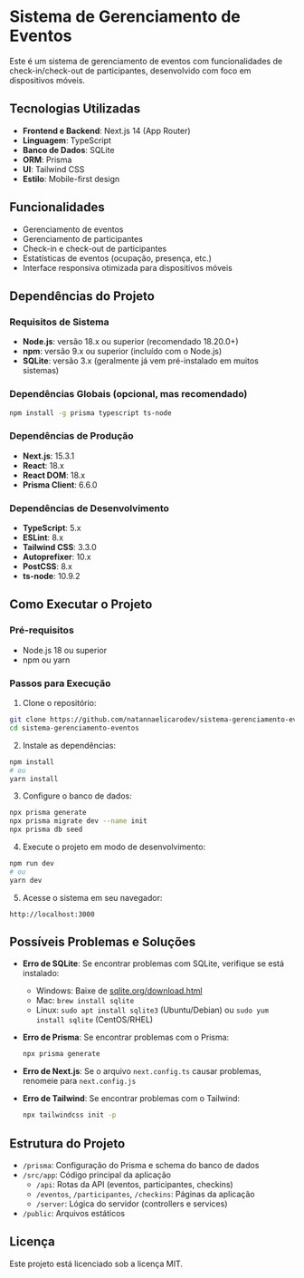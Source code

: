 # Sistema de Gerenciamento de Eventos

Este é um sistema de gerenciamento de eventos com funcionalidades de check-in/check-out de participantes, desenvolvido com foco em dispositivos móveis.

## Tecnologias Utilizadas

- **Frontend e Backend**: Next.js 14 (App Router)
- **Linguagem**: TypeScript
- **Banco de Dados**: SQLite
- **ORM**: Prisma
- **UI**: Tailwind CSS
- **Estilo**: Mobile-first design

## Funcionalidades

- Gerenciamento de eventos 
- Gerenciamento de participantes 
- Check-in e check-out de participantes
- Estatísticas de eventos (ocupação, presença, etc.)
- Interface responsiva otimizada para dispositivos móveis

## Dependências do Projeto

### Requisitos de Sistema
- **Node.js**: versão 18.x ou superior (recomendado 18.20.0+)
- **npm**: versão 9.x ou superior (incluído com o Node.js)
- **SQLite**: versão 3.x (geralmente já vem pré-instalado em muitos sistemas)

### Dependências Globais (opcional, mas recomendado)
```bash
npm install -g prisma typescript ts-node
```

### Dependências de Produção
- **Next.js**: 15.3.1
- **React**: 18.x
- **React DOM**: 18.x
- **Prisma Client**: 6.6.0

### Dependências de Desenvolvimento
- **TypeScript**: 5.x
- **ESLint**: 8.x
- **Tailwind CSS**: 3.3.0
- **Autoprefixer**: 10.x
- **PostCSS**: 8.x
- **ts-node**: 10.9.2

## Como Executar o Projeto

### Pré-requisitos

- Node.js 18 ou superior
- npm ou yarn

### Passos para Execução

1. Clone o repositório:
```bash
git clone https://github.com/natannaelicarodev/sistema-gerenciamento-eventos.git
cd sistema-gerenciamento-eventos
```

2. Instale as dependências:
```bash
npm install
# ou
yarn install
```

3. Configure o banco de dados:
```bash
npx prisma generate
npx prisma migrate dev --name init
npx prisma db seed
```

4. Execute o projeto em modo de desenvolvimento:
```bash
npm run dev
# ou
yarn dev
```

5. Acesse o sistema em seu navegador:
```
http://localhost:3000
```

## Possíveis Problemas e Soluções

- **Erro de SQLite**: Se encontrar problemas com SQLite, verifique se está instalado:
  - Windows: Baixe de [sqlite.org/download.html](https://sqlite.org/download.html)
  - Mac: `brew install sqlite`
  - Linux: `sudo apt install sqlite3` (Ubuntu/Debian) ou `sudo yum install sqlite` (CentOS/RHEL)

- **Erro de Prisma**: Se encontrar problemas com o Prisma:
  ```bash
  npx prisma generate
  ```

- **Erro de Next.js**: Se o arquivo `next.config.ts` causar problemas, renomeie para `next.config.js`

- **Erro de Tailwind**: Se encontrar problemas com o Tailwind:
  ```bash
  npx tailwindcss init -p
  ```

## Estrutura do Projeto

- `/prisma`: Configuração do Prisma e schema do banco de dados
- `/src/app`: Código principal da aplicação
  - `/api`: Rotas da API (eventos, participantes, checkins)
  - `/eventos`, `/participantes`, `/checkins`: Páginas da aplicação
  - `/server`: Lógica do servidor (controllers e services)
- `/public`: Arquivos estáticos

## Licença

Este projeto está licenciado sob a licença MIT.
